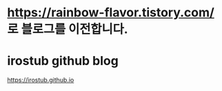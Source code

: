 # https://rainbow-flavor.tistory.com/ 로 블로그를 이전합니다.

# irostub github blog
https://irostub.github.io

